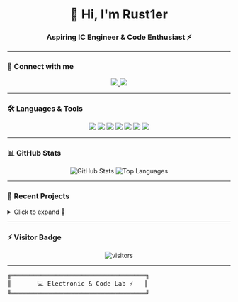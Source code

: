<h1 align="center">👾 Hi, I'm Rust1er</h1>
<h3 align="center">Aspiring IC Engineer & Code Enthusiast ⚡</h3>

---

### 🔗 Connect with me
<p align="center">
  <a href="https://github.com/Rust1er" target="_blank">
    <img src="https://img.shields.io/badge/GitHub-Rust1er-181717?style=for-the-badge&logo=github&logoColor=white" />
  </a>
  <a href="mailto:youremail@example.com" target="_blank">
    <img src="https://img.shields.io/badge/Email-youremail@example.com-D14836?style=for-the-badge&logo=gmail&logoColor=white" />
  </a>
</p>

---

### 🛠 Languages & Tools
<p align="center">
  <img src="https://img.shields.io/badge/C-00599C?style=for-the-badge&logo=c&logoColor=white" />
  <img src="https://img.shields.io/badge/Java-007396?style=for-the-badge&logo=java&logoColor=white" />
  <img src="https://img.shields.io/badge/Node.js-339933?style=for-the-badge&logo=node.js&logoColor=white" />
  <img src="https://img.shields.io/badge/Python-3776AB?style=for-the-badge&logo=python&logoColor=white" />
  <img src="https://img.shields.io/badge/Rust-000000?style=for-the-badge&logo=rust&logoColor=white" />
  <img src="https://img.shields.io/badge/Vue.js-4FC08D?style=for-the-badge&logo=vue.js&logoColor=white" />
  <img src="https://img.shields.io/badge/Docker-2496ED?style=for-the-badge&logo=docker&logoColor=white" />
</p>

---

### 📊 GitHub Stats
<p align="center">
  <img src="https://github-readme-stats.vercel.app/api?username=Rust1er&show_icons=true&theme=dark" alt="GitHub Stats" />
  <img src="https://github-readme-stats.vercel.app/api/top-langs/?username=Rust1er&layout=compact&theme=dark" alt="Top Languages" />
</p>

---

### 🚀 Recent Projects
<details>
<summary>Click to expand 🔽</summary>

- 🎼 **ESP32 Auto Music Player** — Controls DAC output via MIDI, plays music automatically  
- 🛰️ **OpenWrt Campus Network Auth Script** — Detects network & auto-login  
- 📊 **Network Visualizer** — Python + NetworkX, dynamic graph visualization  

</details>

---

### ⚡ Visitor Badge
<p align="center">
  <img src="https://visitor-badge.glitch.me/badge?page_id=Rust1er.Rust1er" alt="visitors"/>
</p>

---

<pre>
╔════════════════════════════════════╗
║       💻 Electronic & Code Lab ⚡   ║
╚════════════════════════════════════╝
</pre>
